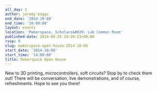```yaml
---
all_day: 1
author: jeremy-boggs
end_date: '2014-10-08'
end_time: '16:00:00'
layout: events
location: 'Makerspace, Scholars&#039; Lab Common Room'
published-date: 2014-08-25 10:20:21+00:00
rsvp: 0
slug: makerspace-open-house-2014-10-08
start_date: '2014-10-08'
start_time: '14:00:00'
title: Makerspace Open House
---
```


New to 3D printing, microcontrollers, soft circuits? Stop by to check them out! There will be conversation, live demonstrations, and of course, refreshments. Hope to see you there!
